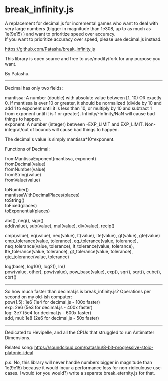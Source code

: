 # break_infinity.js
A replacement for decimal.js for incremental games who want to deal with very large numbers (bigger in magnitude than 1e308, up to as much as 1e(9e15) ) and want to prioritize speed over accuracy.</br>
If you want to prioritize accuracy over speed, please use decimal.js instead.

https://github.com/Patashu/break_infinity.js

This library is open source and free to use/modify/fork for any purpose you want.

By Patashu.

---

Decimal has only two fields:

mantissa: A number (double) with absolute value between [1, 10) OR exactly 0. If mantissa is ever 10 or greater, it should be normalized (divide by 10 and add 1 to exponent until it is less than 10, or multiply by 10 and subtract 1 from exponent until it is 1 or greater). Infinity/-Infinity/NaN will cause bad things to happen.</br>
exponent: A number (integer) between -EXP_LIMIT and EXP_LIMIT. Non-integral/out of bounds will cause bad things to happen.

The decimal's value is simply mantissa*10^exponent.

Functions of Decimal:

fromMantissaExponent(mantissa, exponent)</br>
fromDecimal(value)</br>
fromNumber(value)</br>
fromString(value)</br>
fromValue(value)

toNumber()</br>
mantissaWithDecimalPlaces(places)</br>
toString()</br>
toFixed(places)</br>
toExponential(places)

abs(), neg(), sign()</br>
add(value), sub(value), mul(value), div(value), recip()</br>

cmp(value), eq(value), neq(value), lt(value), lte(value), gt(value), gte(value)</br>
cmp_tolerance(value, tolerance), eq_tolerance(value, tolerance), neq_tolerance(value, tolerance), lt_tolerance(value, tolerance), lte_tolerance(value, tolerance), gt_tolerance(value, tolerance), gte_tolerance(value, tolerance)

log(base), log10(), log2(), ln()</br>
pow(value, other), pow(value), pow_base(value), exp(), sqr(), sqrt(), cube(), cbrt()

---

So how much faster than decimal.js is break_infinity.js? Operations per second on my old-ish computer:</br>
pow(1.5): 1e6 (1e4 for decimal.js - 100x faster)</br>
exp: 2e6 (5e3 for decimal.js - 400x faster)</br>
log: 3e7 (5e4 for decimal.js - 600x faster)</br>
add, mul: 1e8 (2e6 for decimal.js - 50x faster)

---

Dedicated to Hevipelle, and all the CPUs that struggled to run Antimatter Dimensions.

Related song: https://soundcloud.com/patashu/8-bit-progressive-stoic-platonic-ideal

p.s. No, this library will never handle numbers bigger in magnitude than 1e(9e15) because it would incur a performance loss for non-ridiculouse use-cases. I would (or you would?) write a separate break_eternity.js for that.
